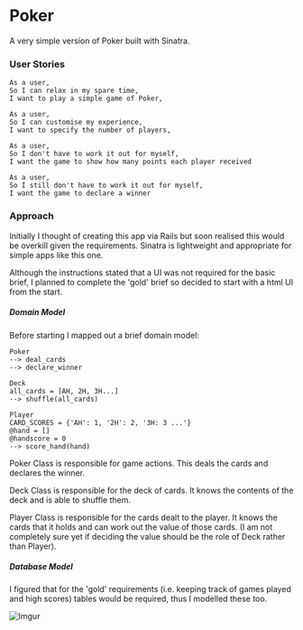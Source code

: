 # Poker
A very simple version of Poker built with Sinatra.

### User Stories
```
As a user,
So I can relax in my spare time,
I want to play a simple game of Poker,

As a user,
So I can customise my experience,
I want to specify the number of players,

As a user,
So I don't have to work it out for myself,
I want the game to show how many points each player received

As a user,
So I still don't have to work it out for myself,
I want the game to declare a winner
```
### Approach

Initially I thought of creating this app via Rails but soon realised this would be overkill given the requirements. Sinatra is lightweight and appropriate for simple apps like this one.

Although the instructions stated that a UI was not required for the basic brief, I planned to complete the 'gold' brief so decided to start with a html UI from the start.

##### Domain Model
Before starting I mapped out a brief domain model:
```
Poker
--> deal_cards
--> declare_winner

Deck
all_cards = [AH, 2H, 3H...]
--> shuffle(all_cards)

Player
CARD_SCORES = {'AH': 1, '2H': 2, '3H: 3 ...'}
@hand = []
@handscore = 0
--> score_hand(hand)
```
Poker Class is responsible for game actions. This deals the cards and declares the winner.

Deck Class is responsible for the deck of cards. It knows the contents of the deck and is able to shuffle them.

Player Class is responsible for the cards dealt to the player. It knows the cards that it holds and can work out the value of those cards. (I am not completely sure yet if deciding the value should be the role of Deck rather than Player).

##### Database Model
I figured that for the 'gold' requirements (i.e. keeping track of games played and high scores) tables would be required, thus I modelled these too.

![Imgur](https://i.imgur.com/sLJ3zKK.jpg)
